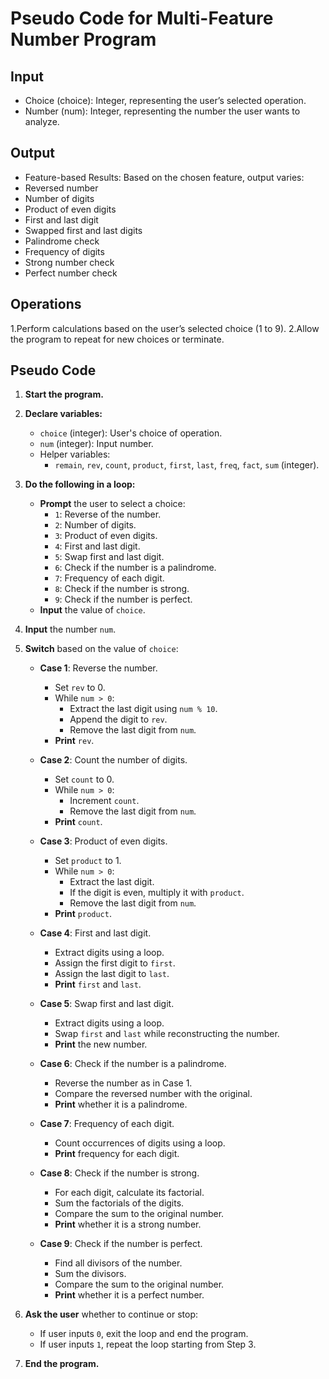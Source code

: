 # Pseudo Code for Multi-Feature Number Program
## Input
- Choice (choice): Integer, representing the user’s selected operation.
- Number (num): Integer, representing the number the user wants to analyze.
## Output
- Feature-based Results: Based on the chosen feature, output varies:
- Reversed number
- Number of digits
- Product of even digits
- First and last digit
- Swapped first and last digits
- Palindrome check
- Frequency of digits
- Strong number check
- Perfect number check
## Operations
1.Perform calculations based on the user’s selected choice (1 to 9).
2.Allow the program to repeat for new choices or terminate.

## Pseudo Code
1. **Start the program.**

2. **Declare variables:**
   - `choice` (integer): User's choice of operation.
   - `num` (integer): Input number.
   - Helper variables: 
     - `remain`, `rev`, `count`, `product`, `first`, `last`, `freq`, `fact`, `sum` (integer).

3. **Do the following in a loop:**
   - **Prompt** the user to select a choice:
     - `1`: Reverse of the number.
     - `2`: Number of digits.
     - `3`: Product of even digits.
     - `4`: First and last digit.
     - `5`: Swap first and last digit.
     - `6`: Check if the number is a palindrome.
     - `7`: Frequency of each digit.
     - `8`: Check if the number is strong.
     - `9`: Check if the number is perfect.
   - **Input** the value of `choice`.

4. **Input** the number `num`.

5. **Switch** based on the value of `choice`:

   - **Case 1**: Reverse the number.
     - Set `rev` to 0.
     - While `num > 0`:
       - Extract the last digit using `num % 10`.
       - Append the digit to `rev`.
       - Remove the last digit from `num`.
     - **Print** `rev`.

   - **Case 2**: Count the number of digits.
     - Set `count` to 0.
     - While `num > 0`:
       - Increment `count`.
       - Remove the last digit from `num`.
     - **Print** `count`.

   - **Case 3**: Product of even digits.
     - Set `product` to 1.
     - While `num > 0`:
       - Extract the last digit.
       - If the digit is even, multiply it with `product`.
       - Remove the last digit from `num`.
     - **Print** `product`.

   - **Case 4**: First and last digit.
     - Extract digits using a loop.
     - Assign the first digit to `first`.
     - Assign the last digit to `last`.
     - **Print** `first` and `last`.

   - **Case 5**: Swap first and last digit.
     - Extract digits using a loop.
     - Swap `first` and `last` while reconstructing the number.
     - **Print** the new number.

   - **Case 6**: Check if the number is a palindrome.
     - Reverse the number as in Case 1.
     - Compare the reversed number with the original.
     - **Print** whether it is a palindrome.

   - **Case 7**: Frequency of each digit.
     - Count occurrences of digits using a loop.
     - **Print** frequency for each digit.

   - **Case 8**: Check if the number is strong.
     - For each digit, calculate its factorial.
     - Sum the factorials of the digits.
     - Compare the sum to the original number.
     - **Print** whether it is a strong number.

   - **Case 9**: Check if the number is perfect.
     - Find all divisors of the number.
     - Sum the divisors.
     - Compare the sum to the original number.
     - **Print** whether it is a perfect number.

6. **Ask the user** whether to continue or stop:
   - If user inputs `0`, exit the loop and end the program.
   - If user inputs `1`, repeat the loop starting from Step 3.

7. **End the program.**
